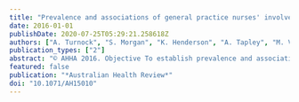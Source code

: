 ```yaml
---
title: "Prevalence and associations of general practice nurses' involvement in consultations of general practitioner registrars: A cross-sectional analysis"
date: 2016-01-01
publishDate: 2020-07-25T05:29:21.258618Z
authors: ["A. Turnock", "S. Morgan", "K. Henderson", "A. Tapley", "M. Van Driel", "C. Oldmeadow", "J. Ball", "J. Presser", "A. Davey", "J. Scott", "P. Magin"]
publication_types: ["2"]
abstract: "© AHHA 2016. Objective To establish prevalence and associations of general practice nurses' (GPNs) involvement in general practitioner (GP) registrars' consultations. Methods A cross-sectional analysis from an ongoing cohort study of registrars' clinical consultations in five Australian states. Registrars recorded detailed data from 60 consecutive consultations per 6-month training term. Problems and diagnoses encountered, including chronic disease classification, were coded using the International Classification of Primary Care, second edition duplication system (ICPC-2plus) classification system. The outcome factor in our analysis was GPN involvement in management of individual problems and diagnoses. Independent variables were a range of patient, registrar, practice, consultation and educational factors. Results We analysed 108759 consultations of 856 registrars including 169307 problems or diagnoses. Of the problems/diagnoses, 5.1% (95% confidence interval (CI) 5.0-5.2) involved a GPN. Follow-up with a GPN was organised for 1.5% (95% CI 1.4-1.5) of all problems/diagnoses. Significant associations of GPN involvement included patient age, male sex, Aboriginal or Torres Strait Islander status, non-English-speaking background (NESB) and the patient being new to the practice. Larger practice size, the particular training organisation, and the problem/diagnosis being new and not a chronic disease were other associations. Conclusions Associations with Aboriginal or Torres Strait Islander status and NESB status suggest GPNs are addressing healthcare needs of these under-serviced groups. But GPNs may be underutilised in chronic disease care. What is known about this topic? GPNs are increasingly involved in team-based care in Australian general practice. The potential positive contribution of GPNs to general practice teams is acknowledged, but the role of the GPN is still being refined. What does this paper add? GPNs contribute to the care of a modest proportion of patients seen by GP registrars. Aboriginal or Torres Strait Islander status and NESB of patients are positively associated with being seen by a GPN; chronic disease is negatively associated with being seen by a GPN. There is geographic variability in prevalence of GPN consultations, not explained by other factors. What are the implications for practitioners? Given the match of GPN skills and attributes to the needs of patients with chronic diseases, GPNs currently may be underutilised in chronic disease care in Australian general practice. The marked geographic variation in uptake of GPNs also suggests scope for greater utilisation of GPNs Australia-wide."
featured: false
publication: "*Australian Health Review*"
doi: "10.1071/AH15010"
---
```


